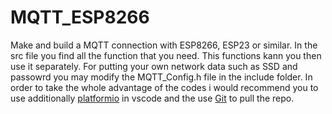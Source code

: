 # MQTT_ESP8266

Make and build a MQTT connection with ESP8266, ESP23 or similar.
In the src file you find all the function that you need. This functions kann you then use it separately.
For putting your own network data such as SSD and passowrd you may modify the MQTT_Config.h file in the include folder.
In order to take the whole advantage of the codes i would recommend you to use additionally [platformio](https://platformio.org/) in vscode and the use [Git](https://git-scm.com/) to pull the repo.

